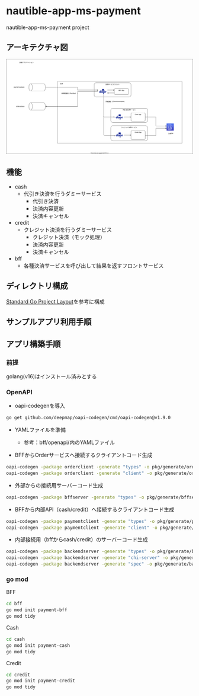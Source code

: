 # nautible-app-ms-payment

nautible-app-ms-payment project

## アーキテクチャ図

![アーキテクチャイメージ](./assets/architecture.svg)

## 機能

- cash
  - 代引き決済を行うダミーサービス
    - 代引き決済
    - 決済内容更新
    - 決済キャンセル
- credit
  - クレジット決済を行うダミーサービス
    - クレジット決済（モック処理）
    - 決済内容更新
    - 決済キャンセル
- bff
  - 各種決済サービスを呼び出して結果を返すフロントサービス

## ディレクトリ構成

[Standard Go Project Layout](https://github.com/golang-standards/project-layout/blob/master/README_ja.md)を参考に構成


## サンプルアプリ利用手順


## アプリ構築手順

### 前提

golang(v16)はインストール済みとする

### OpenAPI

- oapi-codegenを導入

```bash
go get github.com/deepmap/oapi-codegen/cmd/oapi-codegen@v1.9.0
```

- YAMLファイルを準備
  - 参考：bff/openapi/内のYAMLファイル

- BFFからOrderサービスへ接続するクライアントコード生成

```bash
oapi-codegen -package orderclient -generate "types" -o pkg/generate/orderclient/payment_types.go api/order.yaml
oapi-codegen -package orderclient -generate "client" -o pkg/generate/orderclient/http_client.go api/order.yaml
```

- 外部からの接続用サーバーコード生成

```bash
oapi-codegen -package bffserver -generate "types" -o pkg/generate/bffserver/types.go api/payment_bff.yaml
```

- BFFから内部API（cash/credit）へ接続するクライアントコード生成

```bash
oapi-codegen -package paymentclient -generate "types" -o pkg/generate/paymentclient/payment_types.go api/payment_backend.yaml
oapi-codegen -package paymentclient -generate "client" -o pkg/generate/paymentclient/http_client.go api/payment_backend.yaml
```

- 内部接続用（bffからcash/credit）のサーバーコード生成

```bash
oapi-codegen -package backendserver -generate "types" -o pkg/generate/backendserver/types.go api/payment_backend.yaml
oapi-codegen -package backendserver -generate "chi-server" -o pkg/generate/backendserver/server.go api/payment_backend.yaml
oapi-codegen -package backendserver -generate "spec" -o pkg/generate/backendserver/spec.go api/payment_backend.yaml
```

### go mod

BFF

```bash
cd bff
go mod init payment-bff
go mod tidy
```

Cash

```bash
cd cash
go mod init payment-cash
go mod tidy
```

Credit

```bash
cd credit
go mod init payment-credit
go mod tidy
```
